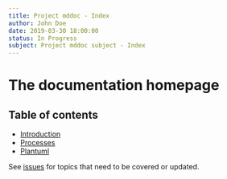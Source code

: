 ```yaml
---
title: Project mddoc - Index
author: John Doe
date: 2019-03-30 18:00:00
status: In Progress
subject: Project mddoc subject - Index
---
```


# The documentation homepage


## Table of contents

* [Introduction](introduction.md)
* [Processes](process.md)
* [Plantuml](plantuml.md)



See [issues](https://github.com/eguisse/mddoc/issues) for topics that need to be covered or updated.
